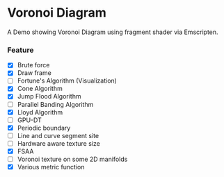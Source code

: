 # Voronoi Diagram

A Demo showing Voronoi Diagram using fragment shader via Emscripten.

### Feature

- [x] Brute force
- [x] Draw frame
- [ ] Fortune's Algorithm (Visualization)
- [x] Cone Algorithm
- [x] Jump Flood Algorithm
- [ ] Parallel Banding Algorithm
- [x] Lloyd Algorithm
- [ ] GPU-DT
- [x] Periodic boundary
- [ ] Line and curve segment site
- [ ] Hardware aware texture size
- [x] FSAA
- [ ] Voronoi texture on some 2D manifolds
- [x] Various metric function
